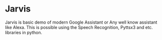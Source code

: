 # Jarvis
Jarvis is basic demo of modern Google Assistant or Any well know assistant like Alexa. This is possible using the Speech Recognition, Pyttsx3 and etc.  libraries in python.  
